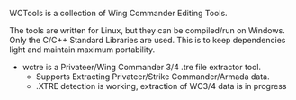 WCTools is a collection of Wing Commander Editing Tools.

The tools are written for Linux, but they can be compiled/run on Windows. Only the C/C++ Standard Libraries are used. This is to keep dependencies light and maintain maximum portability.

- wctre is a Privateer/Wing Commander 3/4 .tre file extractor tool. 
  - Supports Extracting Privateer/Strike Commander/Armada data.
  - .XTRE detection is working, extraction of WC3/4 data is in progress
  
